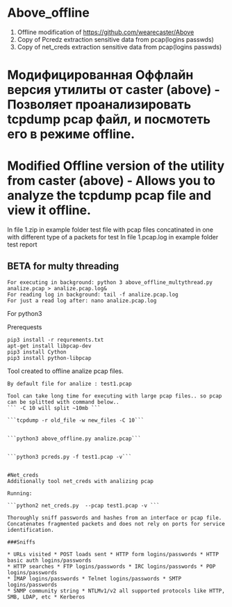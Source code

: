 # Above_offline
1) Offline modification of https://github.com/wearecaster/Above
2) Copy of Pcredz extraction sensitive data from pcap(logins passwds)
3) Copy of net_creds extraction sensitive data from pcap(logins passwds)



# Модифицированная Оффлайн версия утилиты от caster (above) - Позволяет проанализировать tcpdump pcap файл, и посмотеть его в режиме offline.

# Modified Offline version of the utility from caster (above) - Allows you to analyze the tcpdump pcap file and view it offline.

In file 1.zip in example folder test file with pcap files concatinated in one with different type of a packets for test
In file 1.pcap.log in example folder test report

## BETA for multy threading
```
For executing in background: python 3 above_offline_multythread.py analize.pcap > analize.pcap.log&
For reading log in background: tail -f analize.pcap.log
For just a read log after: nano analize.pcap.log
```

For python3 

Prerequests
```
pip3 install -r requrements.txt
apt-get install libpcap-dev
pip3 install Cython
pip3 install python-libpcap
```

Tool created to offline analize pcap files.
```Executing:
By default file for analize : test1.pcap

Tool can take long time for executing with large pcap files.. so pcap can be splitted with command below.. 
``` -C 10 will split ~10mb ```

```tcpdump -r old_file -w new_files -C 10```


```python3 above_offline.py analize.pcap```


```python3 pcreds.py -f test1.pcap -v```


#Net_creds
Additionally tool net_creds with analizing pcap

Running:

```python2 net_creds.py  --pcap test1.pcap -v ```

Thoroughly sniff passwords and hashes from an interface or pcap file. 
Concatenates fragmented packets and does not rely on ports for service 
identification. 

###Sniffs

* URLs visited * POST loads sent * HTTP form logins/passwords * HTTP basic auth logins/passwords
* HTTP searches * FTP logins/passwords * IRC logins/passwords * POP logins/passwords
* IMAP logins/passwords * Telnet logins/passwords * SMTP logins/passwords
* SNMP community string * NTLMv1/v2 all supported protocols like HTTP, SMB, LDAP, etc * Kerberos

